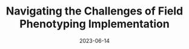 ---
title: "Navigating the Challenges of Field Phenotyping Implementation"
collection: talks
type: "Scientific Talk"
# link: 'https://docs.google.com/presentation/d/1JFikSP8e9XCOeCNJ0r6vEw95lwkEFlpVpDx7Acm6JeE/edit?usp=sharing'
venue: "Univeristy of Illinois Center for Digital Agriculture AI Foundry for Agricultural Applications Short Course"
date: 2023-06-14
location: "Zoom"
---